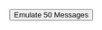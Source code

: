 <html>
<head>
  <meta charset="UTF-8">
  <title>Enterprise Web Chat</title>
  <meta name="viewport" content="width=device-width,initial-scale=1.0,maximum-scale=1,user-scalable=no" />
  <link rel='stylesheet prefetch' href='https://fonts.googleapis.com/css?family=Open+Sans'>
  <link rel="stylesheet" href="css/indigo.css">
  <link rel="stylesheet" href="css/widget.css">
  <link rel="stylesheet" href="css/lightslider.css">
	<meta name="viewport" content="width=device-width,initial-scale=1.0,maximum-scale=1,user-scalable=no" />
	<style type="text/css">
		html {
			background: url(images/bg-login.svg) no-repeat;
			height: 100%;
			background-size: cover;
		}
	</style>
  <script src="https://maps.googleapis.com/maps/api/js?key=AIzaSyAnDdTmQAozPcMpKcPN06jD5cy0B5xt8Fw&libraries=places"></script>
  <script src="https://www.google.com/recaptcha/api.js"></script>
  <script src="http://code.responsivevoice.org/responsivevoice.js"></script>
  <script src='js/jquery-2.1.3.min.js'></script>
  <script src='js/iframeResizer.contentWindow.js'></script>
  <script src='js/iframeResizer.js'></script>
  <script src='js/lightslider.js'></script>  
  <script src='js/lazyload.min.js'></script>  
  <script src="js/cryptojs/pbkdf2.js"></script>
  <script src="js/cryptojs/aes.js"></script>
  <script src="js/cipher/aes-util.js"></script>
  <script src="js/stp.js"></script>
  <script src="js/sjs.js"></script>
  <script src="js/chat.js"></script>
  <script src="js/fuse.js"></script>
  <script src="js/speech.js"></script>
  <script>
    $(document).ready(function () {
      Chat.init({
					header: 'Selamat Datang di Jenius Help',
					login_sub_header: '',
					connect_message: 'Punya pertanyaan seputar Jenius? <br>Hubungi Jenia, yuk!',
					chat_sub_header: 'OUR AGENT WILL SERVE YOU SHORTLY',
					triggerMenu: 'main menu',
					url: 'https://apidev.btpn.com/chat/v2',
					client_id: 'f2f61c90e098e5f4ae699f6a6a66c1ba',
					client_secret: '526a49ec50be66fd4ca42cd8f70120f6',
					type_placeholder: 'Type message...',
					avatar: 'images/jenia_orange.jpg',
					icon_avatar: 'images/jenia.jpg',
					agent_avatar: 'images/jenia_orange.jpg',
					enable_attachment: true,
					enable_voice: false,
					enable_speech: false,
					enable_queue: false,
					enable_history: true,
					compatibility_mode: true,
					queue_text: "⏰NOMOR URUT: ",
					enable_campaign: true,
					campaign_avatar: 'http://www.inmotion.co.id/assets/images/logo/sri_face.png',
					campaign_title: 'Jenia',
					campaign_text: 'Hello 👋, What do you think about our pricing ?',
					campaign_timer: 5000,
					campaign_menu: [{"label":"Promotion", "value":"Layanan", "icon":"https://i.pinimg.com/originals/1b/1e/37/1b1e37721cf248b07ae7ed07966df60b.gif"}, {"label":"Product", "value":"Produk", "icon":"https://cdn.dribbble.com/users/128315/screenshots/2605603/ridebot2.gif"}, {"label":"Live Agent", "value":"Sambungkan ke cs", "icon":"https://media2.giphy.com/media/o9uoQFxayuxs4/giphy.gif"}],
					max_upload_message: "File size limit exceeded. Maximum filesize is [max_filesize]"
				});
	});
	
	function emulateMessage(count) {
		for (var i=0;i<count;i++) {
			var msgObj = {message: "", messageHash: "", token: "", transactionId: ""}
			msgObj.message = "Hai";
			msgObj.messageHash = fuse(msgObj.messageHash);
			msgObj.token = Chat.token;
			msgObj.transactionId = "" + getTimeInMillliseconds();
			sendTextMessage(msgObj, msgObj.message);
		}
	}
  </script>
</head>
<body>  
	<button onclick="emulateMessage(50);return false;">Emulate 50 Messages</button><br/>
</body>
</html>
